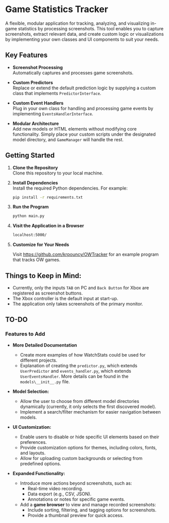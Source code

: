 # Game Statistics Tracker

A flexible, modular application for tracking, analyzing, and visualizing in-game statistics by processing screenshots. This tool enables you to capture screenshots, extract relevant data, and create custom logic or visualizations by implementing your own classes and UI components to suit your needs.

## Key Features

- **Screenshot Processing**  
  Automatically captures and processes game screenshots.

- **Custom Predictors**  
  Replace or extend the default prediction logic by supplying a custom class that implements `PredictorInterface`.

- **Custom Event Handlers**  
  Plug in your own class for handling and processing game events by implementing `EventsHandlerInterface`.

- **Modular Architecture**  
  Add new models or HTML elements without modifying core functionality. Simply place your custom scripts under the designated model directory, and `GameManager` will handle the rest.

## Getting Started

1. **Clone the Repository**  
   Clone this repository to your local machine.

2. **Install Dependencies**  
   Install the required Python dependencies. For example:
   ```bash
   pip install -r requirements.txt

3. **Run the Program**
   ```bash
   python main.py

4. **Visit the Application in a Browser**
   ```bash
   localhost:5000/

5. **Customize for Your Needs**

   Visit https://github.com/krpouncy/OWTracker for an example program that tracks OW games.
   
## Things to Keep in Mind:
- Currently, only the inputs `TAB` on PC and `Back Button` for Xbox are registered as screenshot buttons. 
- The Xbox controller is the default input at start-up.
- The application only takes screenshots of the primary monitor.

## TO-DO

### **Features to Add**
- **More Detailed Documentation**
  - Create more examples of how WatchStats could be used for different projects.
  - Explanation of creating the `predictor.py`, which extends `UserPredictor` and `events_handler.py`, which extends `UserEventsHandler`. More details can be found in the `models\__init__.py` file.
  
- **Model Selection:**
  - Allow the user to choose from different model directories dynamically (currently, it only selects the first discovered model).
  - Implement a search/filter mechanism for easier navigation between models.

- **UI Customization:**
  - Enable users to disable or hide specific UI elements based on their preferences.
  - Provide customization options for themes, including colors, fonts, and layouts.
  - Allow for uploading custom backgrounds or selecting from predefined options.

- **Expanded Functionality:**
  - Introduce more actions beyond screenshots, such as:
    - Real-time video recording.
    - Data export (e.g., CSV, JSON).
    - Annotations or notes for specific game events.
  - Add a **game browser** to view and manage recorded screenshots:
    - Include sorting, filtering, and tagging options for screenshots.
    - Provide a thumbnail preview for quick access.
